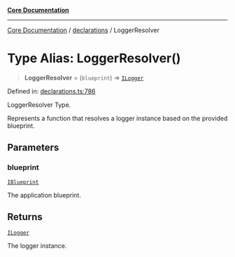 [**Core Documentation**](../../README.md)

***

[Core Documentation](../../README.md) / [declarations](../README.md) / LoggerResolver

# Type Alias: LoggerResolver()

> **LoggerResolver** = (`blueprint`) => [`ILogger`](../interfaces/ILogger.md)

Defined in: [declarations.ts:786](https://github.com/stonemjs/core/blob/65c9e07f9d264b07f6e4091fcc29046b5ca8ea45/src/declarations.ts#L786)

LoggerResolver Type.

Represents a function that resolves a logger instance based on the provided blueprint.

## Parameters

### blueprint

[`IBlueprint`](IBlueprint.md)

The application blueprint.

## Returns

[`ILogger`](../interfaces/ILogger.md)

The logger instance.

